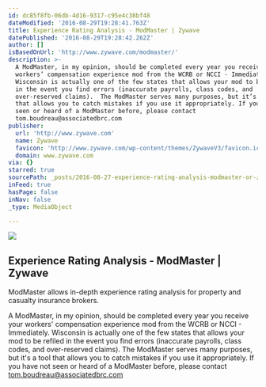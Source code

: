 ```yaml
---
id: dc85f8fb-06db-4d16-9317-c95e4c38bf48
dateModified: '2016-08-29T19:28:41.763Z'
title: Experience Rating Analysis - ModMaster | Zywave
datePublished: '2016-08-29T19:28:42.262Z'
author: []
isBasedOnUrl: 'http://www.zywave.com/modmaster/'
description: >-
  A ModMaster, in my opinion, should be completed every year you receive your
  workers’ compensation experience mod from the WCRB or NCCI - Immediately. 
  Wisconsin is actually one of the few states that allows your mod to be refiled
  in the event you find errors (inaccurate payrolls, class codes, and
  over-reserved claims).  The ModMaster serves many purposes, but it’s a tool
  that allows you to catch mistakes if you use it appropriately. If you have not
  seen or heard of a ModMaster before, please contact
  tom.boudreau@associatedbrc.com
publisher:
  url: 'http://www.zywave.com'
  name: Zywave
  favicon: 'http://www.zywave.com/wp-content/themes/ZywaveV3/favicon.ico'
  domain: www.zywave.com
via: {}
starred: true
sourcePath: _posts/2016-08-27-experience-rating-analysis-modmaster-or-zywave.md
inFeed: true
hasPage: false
inNav: false
_type: MediaObject

---
```

<article style=""><img src="https://imgflo.herokuapp.com/graph/vahj1ThiexotieMo/1b704a309ddf454879352c1e8979f6ce/noop.png?input=http%3A%2F%2Fwww.zywave.com%2Fwp-content%2Fthemes%2FZywaveV3%2Fimages%2Fproducts%2Fmm%2FCS3-Slice01.png" /><h1>Experience Rating Analysis - ModMaster | Zywave</h1><p>ModMaster allows in-depth experience rating analysis for property and casualty insurance brokers.</p></article>

A ModMaster, in my opinion, should be completed every year you receive your workers' compensation experience mod from the WCRB or NCCI - Immediately. Wisconsin is actually one of the few states that allows your mod to be refiled in the event you find errors (inaccurate payrolls, class codes, and over-reserved claims). The ModMaster serves many purposes, but it's a tool that allows you to catch mistakes if you use it appropriately. If you have not seen or heard of a ModMaster before, please contact tom.boudreau@associatedbrc.com